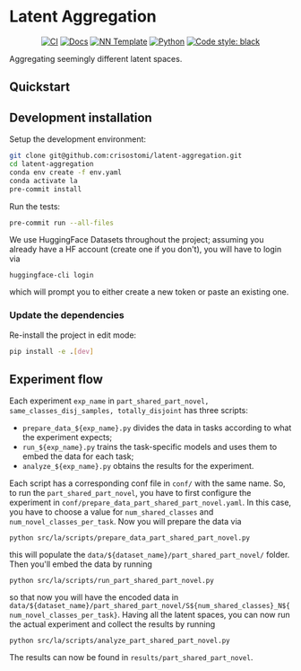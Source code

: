 # Latent Aggregation

<p align="center">
    <a href="https://github.com/crisostomi/latent-aggregation/actions/workflows/test_suite.yml"><img alt="CI" src=https://img.shields.io/github/workflow/status/crisostomi/latent-aggregation/Test%20Suite/main?label=main%20checks></a>
    <a href="https://crisostomi.github.io/latent-aggregation"><img alt="Docs" src=https://img.shields.io/github/deployments/crisostomi/latent-aggregation/github-pages?label=docs></a>
    <a href="https://github.com/grok-ai/nn-template"><img alt="NN Template" src="https://shields.io/badge/nn--template-0.2.3-emerald?style=flat&labelColor=gray"></a>
    <a href="https://www.python.org/downloads/"><img alt="Python" src="https://img.shields.io/badge/python-3.9-blue.svg"></a>
    <a href="https://black.readthedocs.io/en/stable/"><img alt="Code style: black" src="https://img.shields.io/badge/code%20style-black-000000.svg"></a>
</p>

Aggregating seemingly different latent spaces.

## Quickstart

[comment]: <> (> Fill me!)


## Development installation

Setup the development environment:

```bash
git clone git@github.com:crisostomi/latent-aggregation.git
cd latent-aggregation
conda env create -f env.yaml
conda activate la
pre-commit install
```

Run the tests:

```bash
pre-commit run --all-files
```
We use HuggingFace Datasets throughout the project; assuming you already have a HF account (create one if you don't), you will have to login via
```
huggingface-cli login
```
which will prompt you to either create a new token or paste an existing one.

### Update the dependencies

Re-install the project in edit mode:

```bash
pip install -e .[dev]
```

## Experiment flow

Each experiment `exp_name` in `part_shared_part_novel, same_classes_disj_samples, totally_disjoint` has three scripts:
- `prepare_data_${exp_name}.py` divides the data in tasks according to what the experiment expects;
- `run_${exp_name}.py` trains the task-specific models and uses them to embed the data for each task;
- `analyze_${exp_name}.py` obtains the results for the experiment.

Each script has a corresponding conf file in `conf/` with the same name.
So, to run the `part_shared_part_novel`, you have to first configure the experiment in `conf/prepare_data_part_shared_part_novel.yaml`. In this case, you have to choose a value for `num_shared_classes` and `num_novel_classes_per_task`. Now you will prepare the data via 
```
python src/la/scripts/prepare_data_part_shared_part_novel.py
```
this will populate the `data/${dataset_name}/part_shared_part_novel/` folder. Then you'll embed the data by running
```
python src/la/scripts/run_part_shared_part_novel.py
```
so that now you will have the encoded data in `data/${dataset_name}/part_shared_part_novel/S${num_shared_classes}_N${num_novel_classes_per_task}`.
Having all the latent spaces, you can now run the actual experiment and collect the results by running
```
python src/la/scripts/analyze_part_shared_part_novel.py
```
The results can now be found in `results/part_shared_part_novel`.
